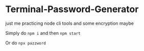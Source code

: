 # Terminal-Password-Generator
just me practicing node cli tools and some encryption maybe


Simply do `npm i` and then `npm start`

Or do
```npx pazzword```
